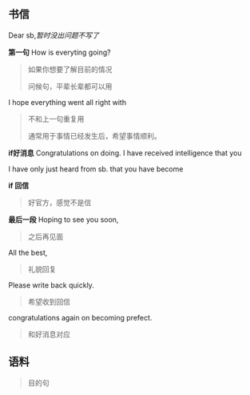 ## 书信

Dear sb,*暂时没出问题不写了*

**第一句**
How is everyting going?

> 如果你想要了解目前的情况
> 
> 问候句，平辈长辈都可以用

I hope everything went all right with

> 不和上一句重复用
> 
> 通常用于事情已经发生后，希望事情顺利。


**if好消息**
Congratulations on doing. I have received intelligence that you 

I have only just heard from sb. that you have become

**if 回信**

> 好官方，感觉不是信

**最后一段**
Hoping to see you soon,  

> 之后再见面

All the best,
> 
>礼貌回复

Please write back quickly.
> 
> 希望收到回信

congratulations again on becoming prefect.
> 和好消息对应

## 语料

 


> 目的句
